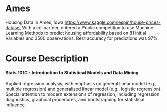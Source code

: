 # Ames
Housing Data in Ames, Iowa
https://www.kaggle.com/lespin/house-prices-dataset
With a co-partner, entered a Public competition to use Machine Learning Methods to predict housing affordability based on 81 initial Variables and 3500 observations. Best accuracy for predictions was 97%.

# Course Description
#### Stats 101C - Introduction to Statistical Models and Data Mining
Applied regression analysis, with emphasis on general linear model (e.g., multiple regression) and generalized linear model (e.g., logistic regression). Special attention to modern extensions of regression, including regression diagnostics, graphical procedures, and bootstrapping for statistical influence.
